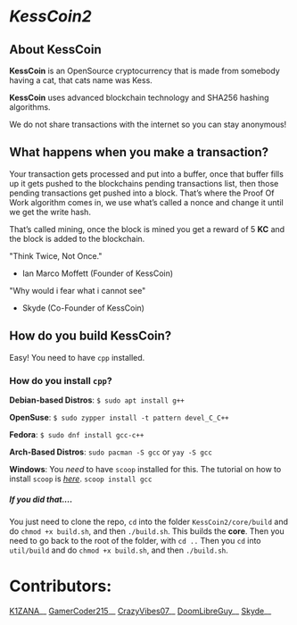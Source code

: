 # _KessCoin2_


## About KessCoin
**KessCoin** is an OpenSource cryptocurrency that is made from somebody having a cat, that cats name was Kess.

**KessCoin** uses advanced blockchain technology and SHA256 hashing algorithms.

We do not share transactions with the internet so you can stay anonymous!

## What happens when you make a transaction?

Your transaction gets processed and put into a buffer, once that buffer fills up it gets pushed
to the blockchains pending transactions list, then those pending transactions get pushed into a block.
That’s where the Proof Of Work algorithm comes in, we use what’s called a nonce and change it until we get the write hash.

That’s called mining, once the block is mined you get a reward of 5 **KC** and the block is added to the blockchain.

"Think Twice, Not Once."
- Ian Marco Moffett (Founder of KessCoin)

"Why would i fear what i cannot see"
- Skyde (Co-Founder of KessCoin)

## How do you build KessCoin?
Easy! You need to have `cpp` installed.

### How do you install `cpp`?

**Debian-based Distros**:
`$ sudo apt install g++`

**OpenSuse**:
`$ sudo zypper install -t pattern devel_C_C++`

**Fedora**:
`$ sudo dnf install gcc-c++`

**Arch-Based Distros**:
`sudo pacman -S gcc`
or
`yay -S gcc`

**Windows**:
You *need* to have `scoop` installed for this.
The tutorial on how to install `scoop` is [_here_](https://scoop.sh).
`scoop install gcc`

##### If you did that....
You just need to clone the repo, `cd` into the folder `KessCoin2/core/build` and do `chmod +x build.sh`, and then `./build.sh`.
This builds the **core**.
Then you need to go back to the root of the folder, with `cd ..`
Then you `cd` into `util/build` and do `chmod +x build.sh`, and then `./build.sh`.


# Contributors:

[K1ZANA](https://github.com/K1ZANA)__
[GamerCoder215](https://github.com/GamerCoder215)__
[CrazyVibes07](https://github.com/CrazyVibes07)__
[DoomLibreGuy](https://github.com/DoomLibreGuy)__
[Skyde](https://github.com/Skyd1)__
